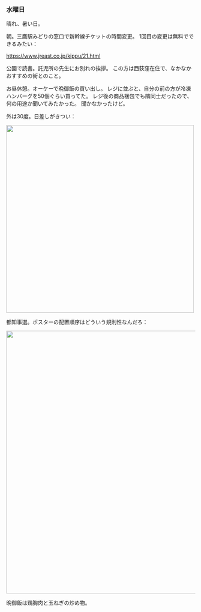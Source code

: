 ### 水曜日

晴れ、暑い日。

朝。三鷹駅みどりの窓口で新幹線チケットの時間変更。
1回目の変更は無料でできるみたい：

https://www.jreast.co.jp/kippu/21.html

公園で読書。託児所の先生にお別れの挨拶。
この方は西荻窪在住で、なかなかおすすめの街とのこと。

お昼休憩。オーケーで晩御飯の買い出し。
レジに並ぶと、自分の前の方が冷凍ハンバーグを50個ぐらい買ってた。
レジ後の商品梱包でも隣同士だったので、何の用途か聞いてみたかった。
聞かなかったけど。

外は30度。日差しがきつい：

<img src="https://i.imgur.com/hRfdlMl.jpg" width="500">

都知事選。ポスターの配置順序はどういう規則性なんだろ：

<img src="https://i.imgur.com/vc4O0Rz.jpg" width="700">

晩御飯は鶏胸肉と玉ねぎの炒め物。
